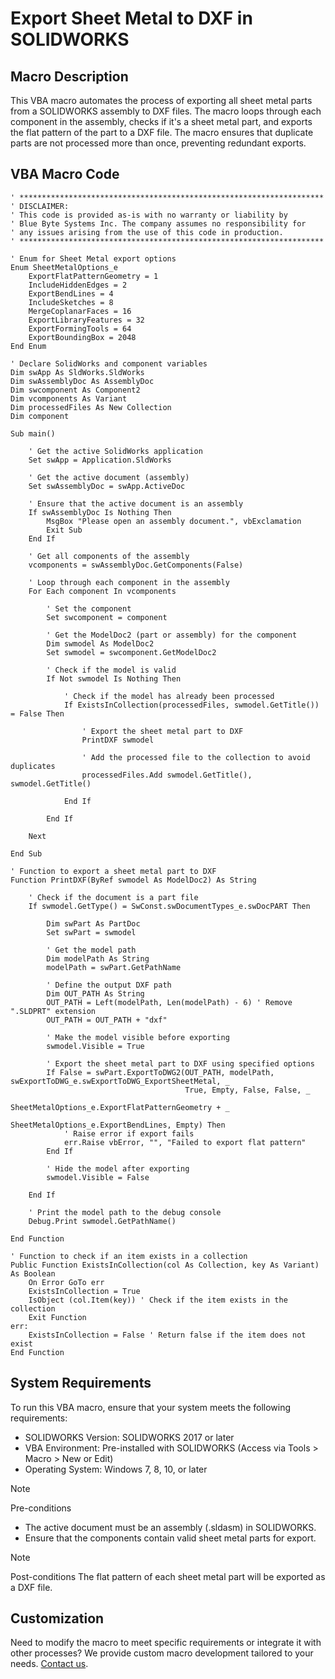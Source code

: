 # Export Sheet Metal to DXF in SOLIDWORKS

## Macro Description

This VBA macro automates the process of exporting all sheet metal parts from a SOLIDWORKS assembly to DXF files. The macro loops through each component in the assembly, checks if it's a sheet metal part, and exports the flat pattern of the part to a DXF file. The macro ensures that duplicate parts are not processed more than once, preventing redundant exports.

## VBA Macro Code

```vbnet
' ********************************************************************
' DISCLAIMER: 
' This code is provided as-is with no warranty or liability by 
' Blue Byte Systems Inc. The company assumes no responsibility for 
' any issues arising from the use of this code in production.
' ********************************************************************

' Enum for Sheet Metal export options
Enum SheetMetalOptions_e
    ExportFlatPatternGeometry = 1
    IncludeHiddenEdges = 2
    ExportBendLines = 4
    IncludeSketches = 8
    MergeCoplanarFaces = 16
    ExportLibraryFeatures = 32
    ExportFormingTools = 64
    ExportBoundingBox = 2048
End Enum

' Declare SolidWorks and component variables
Dim swApp As SldWorks.SldWorks
Dim swAssemblyDoc As AssemblyDoc
Dim swcomponent As Component2
Dim vcomponents As Variant
Dim processedFiles As New Collection
Dim component

Sub main()

    ' Get the active SolidWorks application
    Set swApp = Application.SldWorks

    ' Get the active document (assembly)
    Set swAssemblyDoc = swApp.ActiveDoc

    ' Ensure that the active document is an assembly
    If swAssemblyDoc Is Nothing Then
        MsgBox "Please open an assembly document.", vbExclamation
        Exit Sub
    End If

    ' Get all components of the assembly
    vcomponents = swAssemblyDoc.GetComponents(False)

    ' Loop through each component in the assembly
    For Each component In vcomponents

        ' Set the component
        Set swcomponent = component

        ' Get the ModelDoc2 (part or assembly) for the component
        Dim swmodel As ModelDoc2
        Set swmodel = swcomponent.GetModelDoc2

        ' Check if the model is valid
        If Not swmodel Is Nothing Then

            ' Check if the model has already been processed
            If ExistsInCollection(processedFiles, swmodel.GetTitle()) = False Then

                ' Export the sheet metal part to DXF
                PrintDXF swmodel

                ' Add the processed file to the collection to avoid duplicates
                processedFiles.Add swmodel.GetTitle(), swmodel.GetTitle()

            End If

        End If

    Next

End Sub

' Function to export a sheet metal part to DXF
Function PrintDXF(ByRef swmodel As ModelDoc2) As String

    ' Check if the document is a part file
    If swmodel.GetType() = SwConst.swDocumentTypes_e.swDocPART Then

        Dim swPart As PartDoc
        Set swPart = swmodel

        ' Get the model path
        Dim modelPath As String
        modelPath = swPart.GetPathName

        ' Define the output DXF path
        Dim OUT_PATH As String
        OUT_PATH = Left(modelPath, Len(modelPath) - 6) ' Remove ".SLDPRT" extension
        OUT_PATH = OUT_PATH + "dxf"

        ' Make the model visible before exporting
        swmodel.Visible = True

        ' Export the sheet metal part to DXF using specified options
        If False = swPart.ExportToDWG2(OUT_PATH, modelPath, swExportToDWG_e.swExportToDWG_ExportSheetMetal, _
                                       True, Empty, False, False, _
                                       SheetMetalOptions_e.ExportFlatPatternGeometry + _
                                       SheetMetalOptions_e.ExportBendLines, Empty) Then
            ' Raise error if export fails
            err.Raise vbError, "", "Failed to export flat pattern"
        End If

        ' Hide the model after exporting
        swmodel.Visible = False

    End If

    ' Print the model path to the debug console
    Debug.Print swmodel.GetPathName()

End Function

' Function to check if an item exists in a collection
Public Function ExistsInCollection(col As Collection, key As Variant) As Boolean
    On Error GoTo err
    ExistsInCollection = True
    IsObject (col.Item(key)) ' Check if the item exists in the collection
    Exit Function
err:
    ExistsInCollection = False ' Return false if the item does not exist
End Function
```

## System Requirements
To run this VBA macro, ensure that your system meets the following requirements:

- SOLIDWORKS Version: SOLIDWORKS 2017 or later
- VBA Environment: Pre-installed with SOLIDWORKS (Access via Tools > Macro > New or Edit)
- Operating System: Windows 7, 8, 10, or later


>[!NOTE] 
> Pre-conditions
> - The active document must be an assembly (.sldasm) in SOLIDWORKS.
> - Ensure that the components contain valid sheet metal parts for export.

>[!NOTE] 
> Post-conditions
> The flat pattern of each sheet metal part will be exported as a DXF file.

## Customization
Need to modify the macro to meet specific requirements or integrate it with other processes? We provide custom macro development tailored to your needs. [Contact us](https://bluebyte.biz/contact).